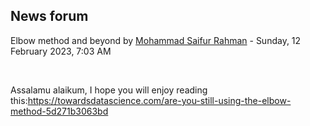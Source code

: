 <h2>News forum</h2><a href="https://moodle.cse.buet.ac.bd/user/view.php?id=31&course=768"></a>
Elbow method and beyond
by <a href="https://moodle.cse.buet.ac.bd/user/view.php?id=31&course=768">Mohammad Saifur Rahman</a> - Sunday, 12 February 2023, 7:03 AM


 

Assalamu alaikum, I hope you will enjoy reading this:https://towardsdatascience.com/are-you-still-using-the-elbow-method-5d271b3063bd<br />







